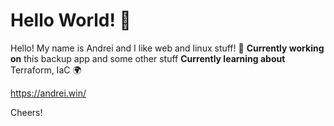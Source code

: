 # Hello World! 🌊
Hello! My name is Andrei and I like web and linux stuff! 🐧
**Currently working on** this backup app and some other stuff
**Currently learning about** Terraform, IaC 🌍

https://andrei.win/

Cheers!
